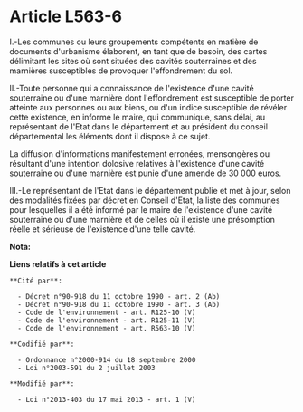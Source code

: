 # Article L563-6

I.-Les communes ou leurs groupements compétents en matière de documents d'urbanisme élaborent, en tant que de besoin, des
cartes délimitant les sites où sont situées des cavités souterraines et des marnières susceptibles de provoquer
l'effondrement du sol. 

II.-Toute personne qui a connaissance de l'existence d'une cavité souterraine ou d'une marnière dont l'effondrement est
susceptible de porter atteinte aux personnes ou aux biens, ou d'un indice susceptible de révéler cette existence, en informe
le maire, qui communique, sans délai, au représentant de l'Etat dans le département et au président du conseil départemental
les éléments dont il dispose à ce sujet. 

La diffusion d'informations manifestement erronées, mensongères ou résultant d'une intention dolosive relatives à l'existence
d'une cavité souterraine ou d'une marnière est punie d'une amende de 30 000 euros. 

III.-Le représentant de l'Etat dans le département publie et met à jour, selon des modalités fixées par décret en Conseil
d'Etat, la liste des communes pour lesquelles il a été informé par le maire de l'existence d'une cavité souterraine ou d'une
marnière et de celles où il existe une présomption réelle et sérieuse de l'existence d'une telle cavité.

**Nota:**



**Liens relatifs à cet article**

	**Cité par**:

	  - Décret n°90-918 du 11 octobre 1990 - art. 2 (Ab)
	  - Décret n°90-918 du 11 octobre 1990 - art. 3 (Ab)
	  - Code de l'environnement - art. R125-10 (V)
	  - Code de l'environnement - art. R125-11 (V)
	  - Code de l'environnement - art. R563-10 (V)

	**Codifié par**:

	  - Ordonnance n°2000-914 du 18 septembre 2000
	  - Loi n°2003-591 du 2 juillet 2003

	**Modifié par**:

	  - Loi n°2013-403 du 17 mai 2013 - art. 1 (V)
